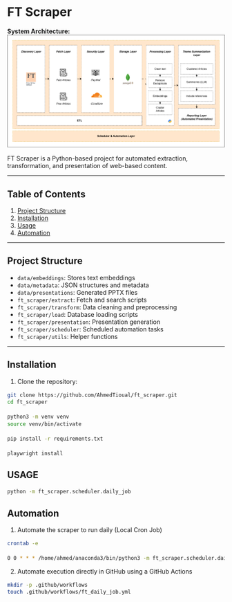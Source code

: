 # FT Scraper

**System Architecture:**  
![System Architecture](data/architecture/system_architecture.png)

FT Scraper is a Python-based project for automated extraction, transformation, and presentation of web-based content.

---

## Table of Contents

1. [Project Structure](#project-structure)  
2. [Installation](#installation)  
3. [Usage](#usage)  
4. [Automation](#Automation)  
---

## Project Structure

- `data/embeddings`: Stores text embeddings  
- `data/metadata`: JSON structures and metadata  
- `data/presentations`: Generated PPTX files  
- `ft_scraper/extract`: Fetch and search scripts  
- `ft_scraper/transform`: Data cleaning and preprocessing  
- `ft_scraper/load`: Database loading scripts  
- `ft_scraper/presentation`: Presentation generation  
- `ft_scraper/scheduler`: Scheduled automation tasks  
- `ft_scraper/utils`: Helper functions  

---

## Installation

1. Clone the repository:

```bash
git clone https://github.com/AhmedTioual/ft_scraper.git
cd ft_scraper

python3 -m venv venv
source venv/bin/activate

pip install -r requirements.txt

playwright install

```

## USAGE


```bash
python -m ft_scraper.scheduler.daily_job
```

## Automation

1. Automate the scraper to run daily (Local Cron Job)
   
```bash
crontab -e

0 0 * * * /home/ahmed/anaconda3/bin/python3 -m ft_scraper.scheduler.daily_job >/dev/null 2>&1
```

2. Automate execution directly in GitHub using a GitHub Actions

```bash
mkdir -p .github/workflows
touch .github/workflows/ft_daily_job.yml

```
